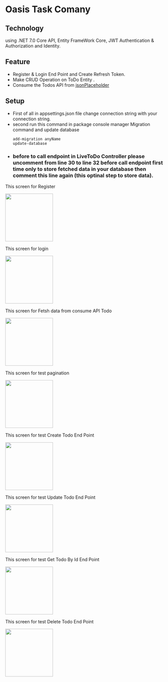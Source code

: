 # Oasis Task Comany
## Technology
using .NET 7.0 Core API, Entity FrameWork Core, JWT Authentication & Authorization and Identity.
## Feature
- Register & Login End Point and Create Refresh Token.
- Make CRUD Operation on ToDo Entity .
- Consume the Todos API from [jsonPlaceholder](https://jsonplaceholder.typicode.com/todos)
## Setup
- First of all in appsettings.json file change connection string with your connection string.
- second run this command in package console manager
  Migration command and update database
  ```
  add-migration anyName
  update-database
  ```
-  ### before to call endpoint in LiveToDo Controller please uncomment from line 30 to line 32 before call endpoint first time only to store fetched data in your database then comment this line again (this optinal step to store data).
<div>
  <p>This screen for Register</p>
    <img src="https://github.com/MahmoudAhmed46/Oasis_Task/assets/46374430/5f15b791-15f3-4b37-babc-8025f91f3eed" width="150">
  <p>This screen for login</p>
    <img src="https://github.com/MahmoudAhmed46/Oasis_Task/assets/46374430/8a59cedc-af88-4483-af72-b7ee5573c15d" width="150">
  <p>This screen for Fetsh data from consume API Todo</p>
    <img src="https://github.com/MahmoudAhmed46/Oasis_Task/assets/46374430/3be16f53-a59e-4442-b2cc-ff41b21d33a8" width="150">
  <p>This screen for test pagination</p>
    <img src="https://github.com/MahmoudAhmed46/Oasis_Task/assets/46374430/54b0a934-b1e5-4c13-b6ce-473ea32e0206" width="150">
  <p>This screen for test Create Todo End Point</p>
    <img src="https://github.com/MahmoudAhmed46/Oasis_Task/assets/46374430/e770f816-9c8c-4cbf-a877-ef3fa4dcb595" width="150">
  <p>This screen for test Update Todo End Point</p>
    <img src="https://github.com/MahmoudAhmed46/Oasis_Task/assets/46374430/48ade6b2-4682-4d68-88e6-77319adcd7e5" width="150">
  <p>This screen for test Get Todo By Id End Point</p>
    <img src="https://github.com/MahmoudAhmed46/Oasis_Task/assets/46374430/d61b79bd-7aa2-455d-bf61-2decf72e8c84" width="150">
  <p>This screen for test Delete Todo End Point</p>
    <img src="https://github.com/MahmoudAhmed46/Oasis_Task/assets/46374430/ef25050d-e030-44d4-a1ae-c07994c89b6f" width="150">
</div>
